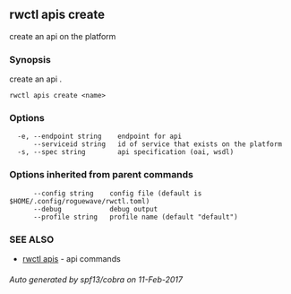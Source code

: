 ## rwctl apis create

create an api on the platform

### Synopsis


create an api .

```
rwctl apis create <name>
```

### Options

```
  -e, --endpoint string    endpoint for api
      --serviceid string   id of service that exists on the platform
  -s, --spec string        api specification (oai, wsdl)
```

### Options inherited from parent commands

```
      --config string    config file (default is $HOME/.config/roguewave/rwctl.toml)
      --debug            debug output
      --profile string   profile name (default "default")
```

### SEE ALSO
* [rwctl apis](rwctl_apis.md)	 - api commands

###### Auto generated by spf13/cobra on 11-Feb-2017
